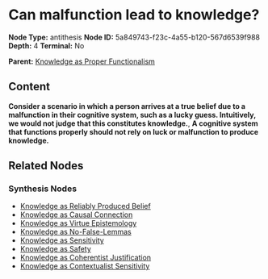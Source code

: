 # Can malfunction lead to knowledge?

**Node Type:** antithesis
**Node ID:** 5a849743-f23c-4a55-b120-567d6539f988
**Depth:** 4
**Terminal:** No

**Parent:** [Knowledge as Proper Functionalism](knowledge-as-proper-functionalism-synthesis-41e0a641-bbfb-43e9-b57b-3083c95a9623.md)

## Content

**Consider a scenario in which a person arrives at a true belief due to a malfunction in their cognitive system, such as a lucky guess. Intuitively, we would not judge that this constitutes knowledge.**, **A cognitive system that functions properly should not rely on luck or malfunction to produce knowledge.**

## Related Nodes

### Synthesis Nodes

- [Knowledge as Reliably Produced Belief](knowledge-as-reliably-produced-belief-synthesis-154a888d-a976-4ba9-a4ba-50c636539853.md)
- [Knowledge as Causal Connection](knowledge-as-causal-connection-synthesis-716ed9bf-1851-4693-a2d3-426fb70f2d5a.md)
- [Knowledge as Virtue Epistemology](knowledge-as-virtue-epistemology-synthesis-9d0c8be4-8aa6-493d-a7b5-aec2461337c0.md)
- [Knowledge as No-False-Lemmas](knowledge-as-no-false-lemmas-synthesis-8dea29eb-c501-45d7-a349-56634abc3d22.md)
- [Knowledge as Sensitivity](knowledge-as-sensitivity-synthesis-9112c04b-7736-4bd8-8d69-4e13105e1657.md)
- [Knowledge as Safety](knowledge-as-safety-synthesis-b9c1dede-0565-423c-82a6-8ce902840c7b.md)
- [Knowledge as Coherentist Justification](knowledge-as-coherentist-justification-synthesis-c774bd56-b0ae-4684-ace1-c300a9398856.md)
- [Knowledge as Contextualist Sensitivity](knowledge-as-contextualist-sensitivity-synthesis-784f4260-3a42-47a3-b9ad-e9f927bc87ac.md)
